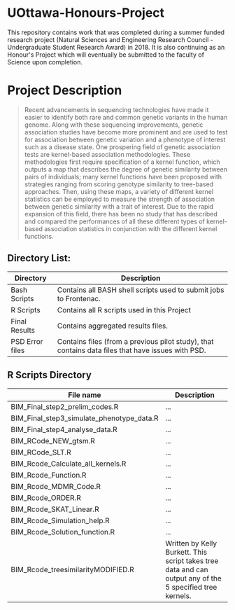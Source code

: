 # UOttawa-Honours-Project
This repository contains work that was completed during a summer funded research project (Natural Sciences and Engineering Research Council - Undergraduate Student Research Award)  in 2018. It is also continuing as an Honour's Project which will eventually be submitted to the faculty of Science upon completion. 


# Project Description

> Recent advancements in sequencing technologies have made it easier to identify both rare and common genetic variants in the human genome. Along with these sequencing improvements, genetic association studies have become more prominent and are used to test for association between genetic variation and a phenotype of interest such as a disease state. One prospering field of genetic association tests are kernel-based association methodologies. These methodologies first require specification of a kernel function, which outputs a map that describes the degree of genetic similarity between pairs of individuals; many kernel functions have been proposed with strategies ranging from scoring genotype similarity to tree-based approaches. Then, using these maps, a variety of different kernel statistics can be employed to measure the strength of association between genetic similarity with a trait of interest. Due to the rapid expansion of this field, there has been no study that has described and compared the performances of all these different types of kernel-based association statistics in conjunction with the different kernel functions. 


## Directory List:

Directory | Description
--------- | ---------
Bash Scripts | Contains all BASH shell scripts used to submit jobs to Frontenac. 
R Scripts | Contains all R scripts used in this Project
Final Results | Contains aggregated results files.
PSD Error files | Contains files (from a previous pilot study), that contains data files that have issues with PSD.


## R Scripts Directory

File name | Description
--------- | ---------
BIM_Final_step2_prelim_codes.R | ...
BIM_Final_step3_simulate_phenotype_data.R	 | ...
BIM_Final_step4_analyse_data.R | ...
BIM_RCode_NEW_gtsm.R | ...
BIM_RCode_SLT.R | ...
BIM_Rcode_Calculate_all_kernels.R | ...
BIM_Rcode_Function.R | ...
BIM_Rcode_MDMR_Code.R | ...
BIM_Rcode_ORDER.R | ...
BIM_Rcode_SKAT_Linear.R | ...
BIM_Rcode_Simulation_help.R | ...
BIM_Rcode_Solution_function.R | ...
BIM_Rcode_treesimilarityMODIFIED.R | Written by Kelly Burkett. This script takes tree data and can output any of the 5 specified tree kernels.
